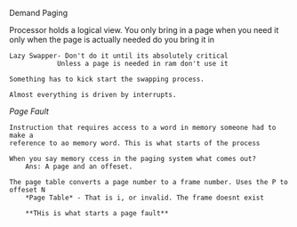 Demand Paging

Processor holds a logical view. You only bring in a page when you need it
    only when the page is actually needed do you bring it in

    Lazy Swapper- Don't do it until its absolutely critical
                Unless a page is needed in ram don't use it

    Something has to kick start the swapping process. 

    Almost everything is driven by interrupts.

*Page Fault*

    Instruction that requires access to a word in memory someone had to make a 
    reference to ao memory word. This is what starts of the process

    When you say memory ccess in the paging system what comes out?
        Ans: A page and an offeset.
        
    The page table converts a page number to a frame number. Uses the P to offeset N
        *Page Table* - That is i, or invalid. The frame doesnt exist
        
        **THis is what starts a page fault**
